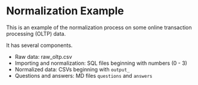 # Normalization Example

This is an example of the normalization process on some online transaction processing (OLTP) data.

It has several components.
* Raw data: raw_oltp.csv
* Importing and normalization: SQL files beginning with numbers (0 - 3)
* Normalized data: CSVs beginning with `output_`
* Questions and answers: MD files `questions` and `answers`
